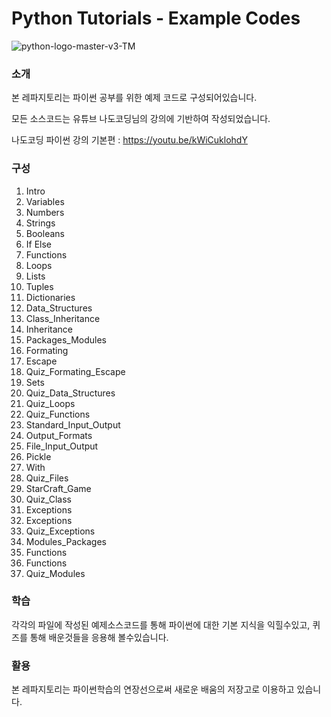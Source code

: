 # Python Tutorials - Example Codes
![python-logo-master-v3-TM](https://user-images.githubusercontent.com/62274922/96355547-b0087480-111d-11eb-9815-45dd4d7026b3.png)
### 소개
본 레파지토리는 파이썬 공부를 위한 예제 코드로 구성되어있습니다.

모든 소스코드는 유튜브 나도코딩님의 강의에 기반하여 작성되었습니다.

나도코딩 파이썬 강의 기본편 : https://youtu.be/kWiCuklohdY

### 구성
1. Intro
2. Variables
3. Numbers
4. Strings
5. Booleans
6. If Else
7. Functions
8. Loops
9. Lists
10. Tuples
11. Dictionaries
12. Data_Structures
13. Class_Inheritance
14. Inheritance
15. Packages_Modules
16. Formating
17. Escape
18. Quiz_Formating_Escape
19. Sets
20. Quiz_Data_Structures
21. Quiz_Loops
22. Quiz_Functions
23. Standard_Input_Output
24. Output_Formats
25. File_Input_Output
26. Pickle
27. With
28. Quiz_Files
29. StarCraft_Game
30. Quiz_Class
31. Exceptions
32. Exceptions
33. Quiz_Exceptions
34. Modules_Packages
35. Functions
36. Functions
37. Quiz_Modules

### 학습
각각의 파일에 작성된 예제소스코드를 통해 파이썬에 대한 기본 지식을 익힐수있고, 퀴즈를 통해 배운것들을 응용해 볼수있습니다.

### 활용
본 레파지토리는 파이썬학습의 연장선으로써 새로운 배움의 저장고로 이용하고 있습니다.
